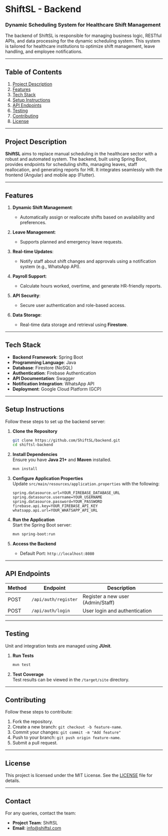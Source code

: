 # **ShiftSL - Backend**

### **Dynamic Scheduling System for Healthcare Shift Management**

The backend of ShiftSL is responsible for managing business logic, RESTful APIs, and data processing for the dynamic scheduling system. This system is tailored for healthcare institutions to optimize shift management, leave handling, and employee notifications.

---

## **Table of Contents**
1. [Project Description](#project-description)
2. [Features](#features)
3. [Tech Stack](#tech-stack)
4. [Setup Instructions](#setup-instructions)
5. [API Endpoints](#api-endpoints)
6. [Testing](#testing)
7. [Contributing](#contributing)
8. [License](#license)

---

## **Project Description**

**ShiftSL** aims to replace manual scheduling in the healthcare sector with a robust and automated system. The backend, built using Spring Boot, provides endpoints for scheduling shifts, managing leaves, staff reallocation, and generating reports for HR. It integrates seamlessly with the frontend (Angular) and mobile app (Flutter).

---

## **Features**

1. **Dynamic Shift Management**:
    - Automatically assign or reallocate shifts based on availability and preferences.

2. **Leave Management**:
    - Supports planned and emergency leave requests.

3. **Real-time Updates**:
    - Notify staff about shift changes and approvals using a notification system (e.g., WhatsApp API).

4. **Payroll Support**:
    - Calculate hours worked, overtime, and generate HR-friendly reports.

5. **API Security**:
    - Secure user authentication and role-based access.

6. **Data Storage**:
    - Real-time data storage and retrieval using **Firestore**.

---

## **Tech Stack**

- **Backend Framework**: Spring Boot
- **Programming Language**: Java
- **Database**: Firestore (NoSQL)
- **Authentication**: Firebase Authentication
- **API Documentation**: Swagger
- **Notification Integration**: WhatsApp API
- **Deployment**: Google Cloud Platform (GCP)

---

## **Setup Instructions**

Follow these steps to set up the backend server:

1. **Clone the Repository**
   ```bash  
   git clone https://github.com/ShiftSL/backend.git  
   cd shiftsl-backend  
   ```  

2. **Install Dependencies**  
   Ensure you have **Java 21+** and **Maven** installed.
   ```bash  
   mvn install  
   ```  

3. **Configure Application Properties**  
   Update `src/main/resources/application.properties` with the following:
   ```properties  
   spring.datasource.url=YOUR_FIREBASE_DATABASE_URL  
   spring.datasource.username=YOUR_USERNAME  
   spring.datasource.password=YOUR_PASSWORD  
   firebase.api.key=YOUR_FIREBASE_API_KEY  
   whatsapp.api.url=YOUR_WHATSAPP_API_URL  
   ```

4. **Run the Application**  
   Start the Spring Boot server:
   ```bash  
   mvn spring-boot:run  
   ```  

5. **Access the Backend**
    - Default Port: `http://localhost:8080`

---

## **API Endpoints**

| Method | Endpoint                     | Description                                |  
|--------|------------------------------|--------------------------------------------|  
| POST   | `/api/auth/register`         | Register a new user (Admin/Staff)          |  
| POST   | `/api/auth/login`            | User login and authentication              |  

---

## **Testing**

Unit and integration tests are managed using **JUnit**.

1. **Run Tests**
   ```bash  
   mvn test  
   ```  

2. **Test Coverage**  
   Test results can be viewed in the `/target/site` directory.

---

## **Contributing**

Follow these steps to contribute:
1. Fork the repository.
2. Create a new branch: `git checkout -b feature-name`.
3. Commit your changes: `git commit -m "Add feature"`
4. Push to your branch: `git push origin feature-name`.
5. Submit a pull request.

---

## **License**

This project is licensed under the MIT License. See the [LICENSE](LICENSE) file for details.

---

## **Contact**

For any queries, contact the team:
- **Project Team**: ShiftSL
- **Email**: info@shiftsl.com


